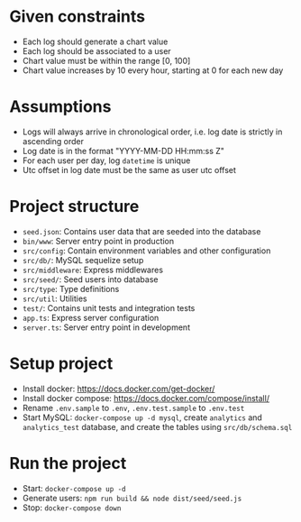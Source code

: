 # Given constraints
* Each log should generate a chart value
* Each log should be associated to a user  
* Chart value must be within the range [0, 100]
* Chart value increases by 10 every hour, starting at 0 for each new day

# Assumptions
* Logs will always arrive in chronological order, i.e. log date is strictly in ascending order
* Log date is in the format "YYYY-MM-DD HH:mm:ss Z"
* For each user per day, log `datetime` is unique 
* Utc offset in log date must be the same as user utc offset

# Project structure
* `seed.json`: Contains user data that are seeded into the database
* `bin/www`: Server entry point in production
* `src/config`: Contain environment variables and other configuration
* `src/db/`: MySQL sequelize setup
* `src/middleware`: Express middlewares
* `src/seed/`: Seed users into database
* `src/type`: Type definitions
* `src/util`: Utilities
* `test/`: Contains unit tests and integration tests
* `app.ts`: Express server configuration
* `server.ts`: Server entry point in development

# Setup project
* Install docker: https://docs.docker.com/get-docker/
* Install docker compose: https://docs.docker.com/compose/install/
* Rename `.env.sample` to `.env`, `.env.test.sample` to `.env.test`
* Start MySQL: `docker-compose up -d mysql`, create `analytics` and `analytics_test` database, and create the tables using `src/db/schema.sql`

# Run the project
* Start: `docker-compose up -d`
* Generate users: `npm run build && node dist/seed/seed.js`
* Stop: `docker-compose down`

